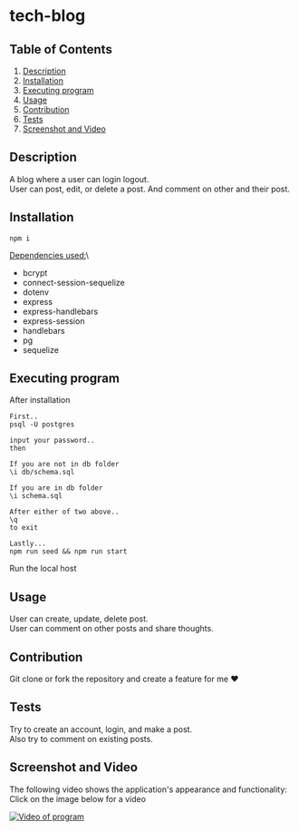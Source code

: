 # tech-blog

## Table of Contents

<ol>
<li>
<a href="#description"> Description </a>
</li>
<li><a href="#installation"> Installation </a>
</li>
<li>
<a href="#executing-program"> Executing program </a>
</li>
<li><a href="#usage"> Usage </a>
</li>
<li><a href="#contribution"> Contribution </a>
</li>
<li>
<a href="#tests"> Tests </a>
</li>
<li>
<a href="#screenshot-and-video"> Screenshot and Video </a>
</li>
</ol>

## Description

A blog where a user can login logout. \
User can post, edit, or delete a post. And comment on other and their post.

## Installation

```
npm i
```

<ins>Dependencies used:</ins>\
* bcrypt
* connect-session-sequelize
* dotenv
* express
* express-handlebars
* express-session
* handlebars
* pg
* sequelize

## Executing program

After installation
<br>

```
First..
psql -U postgres

input your password..
then
```

```
If you are not in db folder
\i db/schema.sql

If you are in db folder
\i schema.sql

After either of two above..
\q
to exit
```

```
Lastly...
npm run seed && npm run start
```

Run the local host

## Usage

User can create, update, delete post. \
User can comment on other posts and share thoughts.

## Contribution

Git clone or fork the repository and create a feature for me ❤️

## Tests

Try to create an account, login, and make a post. \
Also try to comment on existing posts.

## Screenshot and Video

The following video shows the application's appearance and functionality:\
Click on the image below for a video

[![Video of program](./assets/images/screen.png)](./assets/videos/e-commerce%20backend.mp4)
